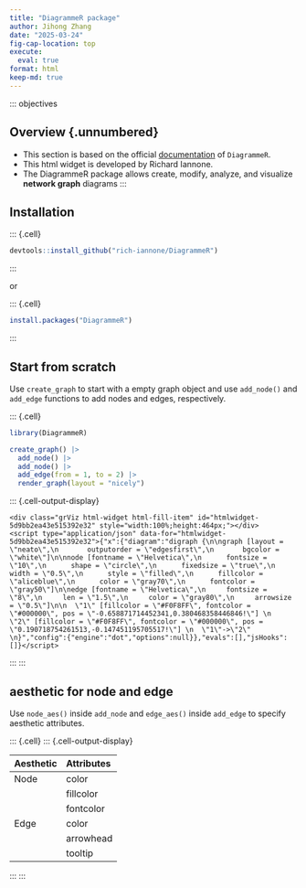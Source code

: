 ```yaml
---
title: "DiagrammeR package"
author: Jihong Zhang
date: "2025-03-24"
fig-cap-location: top  
execute: 
  eval: true
format: html
keep-md: true
---
```





::: objectives
## Overview {.unnumbered}

- This section is based on the official [documentation](https://rich-iannone.github.io/DiagrammeR/) of `DiagrammeR`.
- This html widget is developed by Richard Iannone. 
- The DiagrammeR package allows create, modify, analyze, and visualize **network graph** diagrams
:::

## Installation




::: {.cell}

```{.r .cell-code}
devtools::install_github("rich-iannone/DiagrammeR")
```
:::




or 




::: {.cell}

```{.r .cell-code}
install.packages("DiagrammeR")
```
:::




## Start from scratch

Use `create_graph` to start with a empty graph object and use `add_node()` and `add_edge` functions to add nodes and edges, respectively.




::: {.cell}

```{.r .cell-code}
library(DiagrammeR)

create_graph() |> 
  add_node() |> 
  add_node() |> 
  add_edge(from = 1, to = 2) |> 
  render_graph(layout = "nicely")
```

::: {.cell-output-display}

```{=html}
<div class="grViz html-widget html-fill-item" id="htmlwidget-5d9bb2ea43e515392e32" style="width:100%;height:464px;"></div>
<script type="application/json" data-for="htmlwidget-5d9bb2ea43e515392e32">{"x":{"diagram":"digraph {\n\ngraph [layout = \"neato\",\n       outputorder = \"edgesfirst\",\n       bgcolor = \"white\"]\n\nnode [fontname = \"Helvetica\",\n      fontsize = \"10\",\n      shape = \"circle\",\n      fixedsize = \"true\",\n      width = \"0.5\",\n      style = \"filled\",\n      fillcolor = \"aliceblue\",\n      color = \"gray70\",\n      fontcolor = \"gray50\"]\n\nedge [fontname = \"Helvetica\",\n     fontsize = \"8\",\n     len = \"1.5\",\n     color = \"gray80\",\n     arrowsize = \"0.5\"]\n\n  \"1\" [fillcolor = \"#F0F8FF\", fontcolor = \"#000000\", pos = \"-0.658871714452341,0.380468358446846!\"] \n  \"2\" [fillcolor = \"#F0F8FF\", fontcolor = \"#000000\", pos = \"0.190718754261513,-0.147451195705517!\"] \n  \"1\"->\"2\" \n}","config":{"engine":"dot","options":null}},"evals":[],"jsHooks":[]}</script>
```

:::
:::




## aesthetic for node and edge

Use `node_aes()` inside `add_node` and `edge_aes()` inside `add_edge` to specify aesthetic attributes.




::: {.cell}
::: {.cell-output-display}


|Aesthetic |Attributes |
|:---------|:----------|
|Node      |color      |
|          |fillcolor  |
|          |fontcolor  |
|Edge      |color      |
|          |arrowhead  |
|          |tooltip    |


:::
:::
